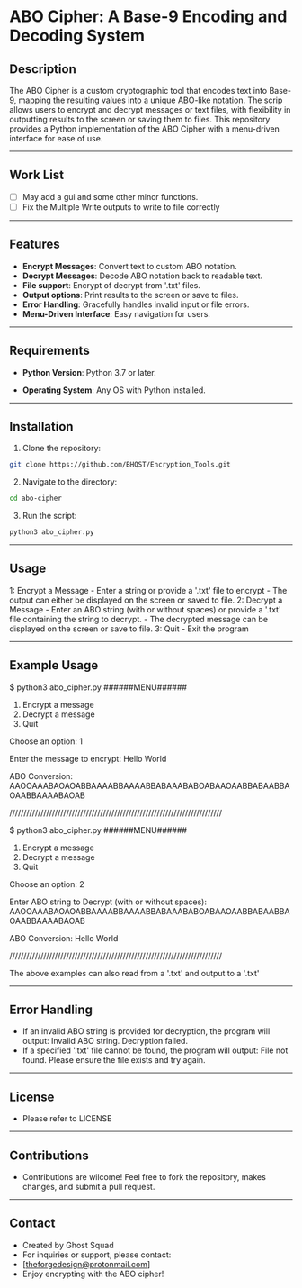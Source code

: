 # ABO Cipher: A Base-9 Encoding and Decoding System

## Description
The ABO Cipher is a custom cryptographic tool that encodes text into Base-9, mapping 
the resulting values into a unique ABO-like notation. The scrip allows users to encrypt and 
decrypt messages or text files, with flexibility in outputting results to the screen or saving 
them to files. This repository provides a Python implementation of the ABO Cipher with 
a menu-driven interface for ease of use.

---

## Work List
- [ ] May add a gui and some other minor functions.
- [ ] Fix the Multiple Write outputs to write to file correctly

---

## Features
- **Encrypt Messages**: Convert text to custom ABO notation.
- **Decrypt Messages**: Decode ABO notation back to readable text.
- **File support**: Encrypt of decrypt from '.txt' files.
- **Output options**: Print results to the screen or save to files.
- **Error Handling**: Gracefully handles invalid input or file errors.
- **Menu-Driven Interface**: Easy navigation for users.

---

## Requirements
 - **Python Version**: Python 3.7 or later.

 - **Operating System**: Any OS with Python installed.

---

## Installation
1. Clone the repository:
 ```bash
 git clone https://github.com/BHQST/Encryption_Tools.git
 ```

2. Navigate to the directory:
 ```bash
 cd abo-cipher
 ```

3. Run the script:
 ```bash
 python3 abo_cipher.py
 ```
---

## Usage
1: Encrypt a Message
	- Enter a string or provide a '.txt' file to encrypt
	- The output can either be displayed on the screen or saved to file.
2: Decrypt a Message
	- Enter an ABO string (with or without spaces) or provide a '.txt' file containing the string to decrypt.
	- The decrypted message can be displayed on the screen or save to file.
3: Quit 
	- Exit the program 

---

## Example Usage
$ python3 abo_cipher.py
######MENU######
1. Encrypt a message
2. Decrypt a message
3. Quit

Choose an option: 1

Enter the message to encrypt: Hello World

ABO Conversion: AAOOAAABAOAOABBAAAABBAAAABBABAAABABOABAAOAABBABAABBAOAABBAAAABAOAB

///////////////////////////////////////////////////////////////////////////

$ python3 abo_cipher.py
######MENU######
1. Encrypt a message
2. Decrypt a message
3. Quit

Choose an option: 2

Enter ABO string to Decrypt (with or without spaces): AAOOAAABAOAOABBAAAABBAAAABBABAAABABOABAAOAABBABAABBAOAABBAAAABAOAB

ABO Conversion: Hello World

///////////////////////////////////////////////////////////////////////////

The above examples can also read from a '.txt' and output to a '.txt'

---

## Error Handling
- If an invalid ABO string is provided for decryption, the program will output: Invalid ABO string. Decryption failed.
- If a specified '.txt' file cannot be found, the program will output: File not found. Please ensure the file exists and try again.

---

## License
- Please refer to LICENSE

---

## Contributions
- Contributions are wilcome! Feel free to fork the repository, makes changes, and submit a pull request.

---

## Contact 
- Created by Ghost Squad
- For inquiries or support, please contact:
- [theforgedesign@protonmail.com]
- Enjoy encrypting with the ABO cipher!
